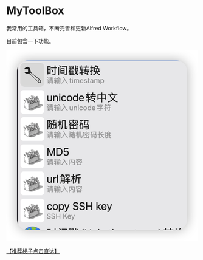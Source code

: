 # MyToolBox
我常用的工具箱，不断完善和更新Alfred Workflow。

目前包含一下功能。

![image-20230217123831285](./img.png)





[【推荐梯子点击直达】](https://www.hjtnt.link/auth/register?code=QRY5)
